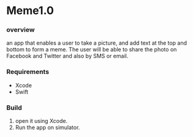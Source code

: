 # Meme1.0

### overview
an app that enables a user to take a picture, and add text at the top and bottom to form a meme. The user will be able to share the photo on Facebook and Twitter and also by SMS or email.

### Requirements
* Xcode 
* Swift 

### Build
1. open it using Xcode.
2. Run the app on simulator.
